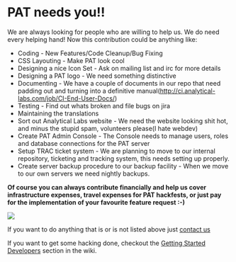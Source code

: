 # PAT needs you!! #

We are always looking for people who are willing to help us. We do need every helping hand!
Now this contribution could be anything like:

  * Coding - New Features/Code Cleanup/Bug Fixing
  * CSS Layouting - Make PAT look cool
  * Designing a nice Icon Set - Ask on mailing list and irc for more details
  * Designing a PAT logo - We need something distinctive
  * Documenting - We have a couple of documents in our repo that need padding out and turning into a definitive manual(http://ci.analytical-labs.com/job/CI-End-User-Docs/)
  * Testing - Find out whats broken and file bugs on jira
  * Maintaining the translations
  * Sort out Analytical Labs website - We need the website looking shit hot, and minus the stupid spam, volunteers please(I hate webdev)
  * Create PAT Admin Console - The Console needs to manage users, roles and database connections for the PAT server
  * Setup TRAC ticket system - We are planning to move to our internal repository, ticketing and tracking system, this needs setting up properly.
  * Create server backup procedure to our backup facility - When we move to our own servers we need nightly backups.



**Of course you can always contribute financially and help us cover infrastructure expenses, travel expenses for PAT hackfests, or just pay for the implementation of your favourite feature request :-)**

[![](https://www.paypal.com/en_US/i/btn/btn_donateCC_LG.gif)](https://www.paypal.com/cgi-bin/webscr?cmd=_donations&business=paul%2estoellberger%40gmail%2ecom&lc=GB&item_name=PAT%20Project&currency_code=EUR&bn=PP%2dDonationsBF%3abtn_donateCC_LG%2egif%3aNonHosted)

If you want to do anything that is or is not listed above just [contact us](ContactUs.md)


If you want to get some hacking done, checkout the [Getting Started Developers](GettingStartedDevelopers.md) section in the wiki.